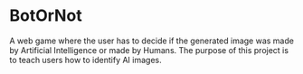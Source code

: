 # BotOrNot
A web game where the user has to decide if the generated image was made by Artificial Intelligence or made by Humans. The purpose of this project is to teach users how to identify AI images.
